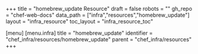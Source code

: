 +++
title = "homebrew_update Resource"
draft = false
robots = ""
gh_repo = "chef-web-docs"
data_path = ["infra","resources","homebrew_update"]
layout = "infra_resource"
toc_layout = "infra_resource_toc"

[menu]
  [menu.infra]
    title = "homebrew_update"
    identifier = "chef_infra/resources/homebrew_update"
    parent = "chef_infra/resources"
+++

<!-- The contents of this page are automatically generated from the homebrew_update.yaml file in the data directory. -->
<!-- To suggest a change, edit the https://github.com/chef/chef/blob/master/lib/chef/resource/homebrew_update.rb file
      and submit a pull request to the https://github.com/chef/chef repository. -->

